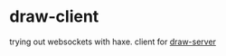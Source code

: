 # draw-client

trying out websockets with haxe. client for [draw-server](https://github.com/ckriech/draw-server)
